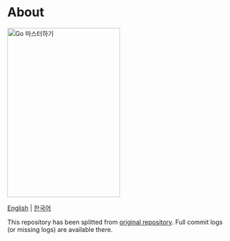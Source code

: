 # About

<img src="http://www.acornpub.co.kr/tb/detail/book/gq/bx/1537473346uWilA2ka.jpg" width="256" height="384" alt="Go 마스터하기"/>

[English](https://www.packtpub.com/product/mastering-go-second-edition/9781838559335) | [한국어](http://www.acornpub.co.kr/book/mastering-go)

This repository has been splitted from [original repository](https://github.com/lanesto/algorithm). Full commit logs (or missing logs) are available there.
